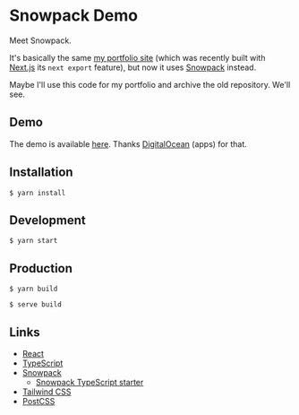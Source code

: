 # Snowpack Demo

Meet Snowpack.

It's basically the same [my portfolio site](https://github.com/exsesx/exsesx.github.io) (which was recently built with [Next.js]() its `next export` feature), but now it uses [Snowpack](https://www.snowpack.dev/) instead.

Maybe I'll use this code for my portfolio and archive the old repository. We'll see.

## Demo

The demo is available [here](https://snowpack-demo-aoc5e.ondigitalocean.app/). Thanks [DigitalOcean](https://www.digitalocean.com/) (apps) for that.

## Installation

```shell
$ yarn install
```

## Development

```shell
$ yarn start
```

## Production

```shell
$ yarn build

$ serve build
```

## Links

- [React](https://reactjs.org/)
- [TypeScript](https://www.typescriptlang.org/)
- [Snowpack](https://www.snowpack.dev/)
  - [Snowpack TypeScript starter](https://github.com/snowpackjs/snowpack/tree/main/create-snowpack-app/app-template-react-typescript)
- [Tailwind CSS](https://tailwindcss.com/)
- [PostCSS](https://postcss.org/)
